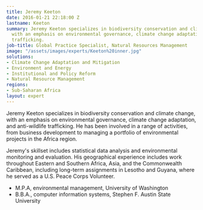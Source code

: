 ```yaml
---
title: Jeremy Keeton
date: 2016-01-21 22:18:00 Z
lastname: Keeton
summary: Jeremy Keeton specializes in biodiversity conservation and climate change,
  with an emphasis on environmental governance, climate change adaptation, and anti-wildlife
  trafficking.
job-title: Global Practice Specialist, Natural Resources Management
image: "/assets/images/experts/Keeton%20inner.jpg"
solutions:
- Climate Change Adaptation and Mitigation
- Environment and Energy
- Institutional and Policy Reform
- Natural Resource Management
regions:
- Sub-Saharan Africa
layout: expert
---
```


Jeremy Keeton specializes in biodiversity conservation and climate change, with an emphasis on environmental governance, climate change adaptation, and anti-wildlife trafficking. He has been involved in a range of activities, from business development to managing a portfolio of environmental projects in the Africa region.

Jeremy's skillset includes statistical data analysis and environmental monitoring and evaluation. His geographical experience includes work throughout Eastern and Southern Africa, Asia, and the Commonwealth Caribbean, including long-term assignments in Lesotho and Guyana, where he served as a U.S. Peace Corps Volunteer.

* M.P.A, environmental management, University of Washington
* B.B.A., computer information systems, Stephen F. Austin State University